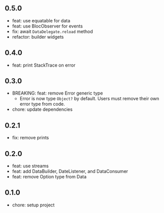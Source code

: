 ## 0.5.0

* feat: use equatable for data
* feat: use BlocObserver for events
* fix: await `DataDelegate.reload` method
* refactor: builder widgets

## 0.4.0

* feat: print StackTrace on error

## 0.3.0

* BREAKING: feat: remove Error generic type
    * Error is now type `Object?` by default. Users must remove their own error type from code.
* chore: update dependencies

## 0.2.1

* fix: remove prints

## 0.2.0

* feat: use streams
* feat: add DataBuilder, DateListener, and DataConsumer
* feat: remove Option type from Data

## 0.1.0

* chore: setup project
